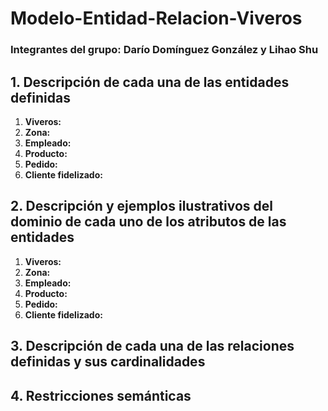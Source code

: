 # Modelo-Entidad-Relacion-Viveros
### Integrantes del grupo: Darío Domínguez González y Lihao Shu
## 1. Descripción de cada una de las entidades definidas
1. **Viveros:**
2. **Zona:**
3. **Empleado:**
4. **Producto:**
5. **Pedido:**
6. **Cliente fidelizado:**
## 2. Descripción y ejemplos ilustrativos del dominio de cada uno de los atributos de las entidades
1. **Viveros:**
2. **Zona:**
3. **Empleado:**
4. **Producto:**
5. **Pedido:**
6. **Cliente fidelizado:**
## 3. Descripción de cada una de las relaciones definidas y sus cardinalidades
## 4. Restricciones semánticas
